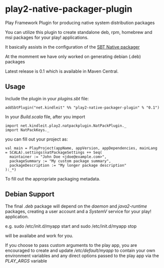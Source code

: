 play2-native-packager-plugin
============================

Play Framework Plugin for producing native system distribution packages

You can utilize this plugin to create standalone deb, rpm, homebrew and msi packages for your play! applications.

It basically assists in the configuration of the [SBT Native packager](https://github.com/sbt/sbt-native-packager)

At the momment we have only worked on generating debian (.deb) packages

Latest release is 0.1 which is available in Maven Central.

Usage
-----

Include the plugin in your *plugins.sbt* file:

    addSbtPlugin("net.kindleit" %% "play2-native-packager-plugin" % "0.1")

In your *Build.scala* file, after you import

    import net.kindleit.play2.natpackplugin.NatPackPlugin._
    import NatPackKeys._

you can fill out your project as:

    val main = PlayProject(appName, appVersion, appDependencies, mainLang = SCALA).settings(natPackageSettings ++ Seq(
      maintainer := "John Doe <jdoe@example.com>",
      packageSummary := "My custom package summary",
      packageDescription := "My longer package description"
    ):_*)

To fill out the appropriate packaging metadata.

Debian Support
--------------
The final *.deb* package will depend on the *daemon* and *java2-runtime* packages, creating a user account and a *SystemV*
service for your play! application.

e.g.
    sudo /etc/init.d/myapp start
and
    sudo /etc/init.d/myapp stop

will be availabe and work for you.

If you choose to pass custom arguments to the play app, you are encouraged to create and
update */etc/default/myapp* to contain your own environment variables and any direct options
passed to the play app via the *PLAY_ARGS* variable
